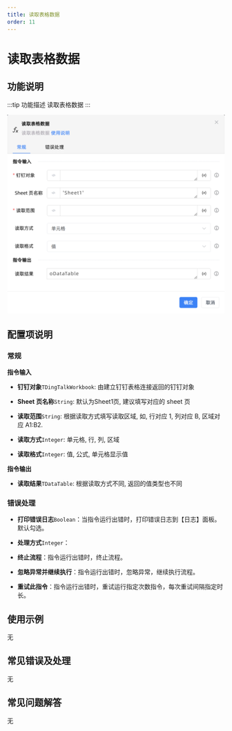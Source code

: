 ```yaml
---
title: 读取表格数据
order: 11
---
```


# 读取表格数据

## 功能说明

:::tip 功能描述
读取表格数据
:::

![读取表格数据](../../../../assets/读取表格数据_command.png)

## 配置项说明

### 常规

**指令输入**

- **钉钉对象**`TDingTalkWorkbook`: 由建立钉钉表格连接返回的钉钉对象

- **Sheet 页名称**`String`: 默认为Sheet1页, 建议填写对应的 sheet 页

- **读取范围**`String`: 根据读取方式填写读取区域, 如, 行对应 1, 列对应 B, 区域对应 A1:B2.

- **读取方式**`Integer`: 单元格, 行, 列, 区域

- **读取格式**`Integer`: 值, 公式, 单元格显示值


**指令输出**

- **读取结果**`TDataTable`: 根据读取方式不同, 返回的值类型也不同

### 错误处理

- **打印错误日志**`Boolean`：当指令运行出错时，打印错误日志到【日志】面板。默认勾选。

- **处理方式**`Integer`：

 - **终止流程**：指令运行出错时，终止流程。

 - **忽略异常并继续执行**：指令运行出错时，忽略异常，继续执行流程。

 - **重试此指令**：指令运行出错时，重试运行指定次数指令，每次重试间隔指定时长。

## 使用示例
无

## 常见错误及处理

无

## 常见问题解答

无

